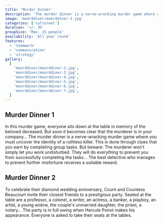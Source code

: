 ```yaml
---
title: 'Murder Dinner'
description: 'The murder dinner is a nerve-wracking murder game where you must uncover the identity of a ruthless killer.'
image: 'moorddiner/moorddiner-1.jpg'
categories: ['cultureel']
duration: '+/- 3h'
groupSize: 'Max. 15 people'
availability: 'All year round'
features:
  - 'teamwork'
  - 'communication'
  - 'strategy'
gallery:
  [
    'moorddiner/moorddiner-2.jpg',
    'moorddiner/moorddiner-3.jpg',
    'moorddiner/moorddiner-4.jpg',
    'moorddiner/moorddiner-5.jpg',
    'moorddiner/moorddiner-6.jpg',
    'moorddiner/moorddiner-7.jpg',
  ]
---
```


## Murder Dinner 1

In this murder game, everyone sits down at the table in memory of the beloved deceased. But soon it becomes clear that the murderer is in your company...
The murder dinner is a nerve-wracking murder game where you must uncover the identity of a ruthless killer. This is done through clues that you earn by completing group tasks. But beware: The murderer won't simply let you work undisturbed. They will do everything to prevent you from successfully completing the tasks... The best detective who manages to prevent further misfortune receives a suitable reward.

## Murder Dinner 2

To celebrate their diamond wedding anniversary, Count and Countess Beaucourt invite their closest friends to a prestigious party. Seated at the table are a professor, a colonel, a writer, an actress, a banker, a playboy, an artist, a young widow, the couple's unmarried daughter, the priest, a notary...
The party is in full swing when Hercule Poirot makes his appearance. Everyone is asked to take their seats at the tables.
